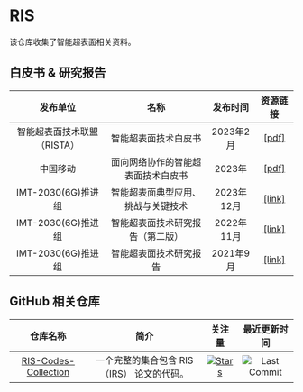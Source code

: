 # RIS
该仓库收集了智能超表面相关资料。

## 白皮书 & 研究报告
| **发布单位** | **名称** | **发布时间** | **资源链接** |
| :---: | :---: | :---: | :---: |
| 智能超表面技术联盟（RISTA） | 智能超表面技术白皮书 | 2023年2月 | [[pdf]](http://www.risalliance.com/RISTA%E6%99%BA%E8%83%BD%E8%B6%85%E8%A1%A8%E9%9D%A2%E6%8A%80%E6%9C%AF%E7%99%BD%E7%9A%AE%E4%B9%A6-final.pdf) |
| 中国移动 | 面向网络协作的智能超表面技术白皮书 | 2023年 | [[pdf]](http://221.179.172.81/images/20231017/4541697522834943.pdf) |
| IMT-2030(6G)推进组 | 智能超表面典型应用、挑战与关键技术 | 2023年12月 | [[link]](https://www.imt2030.org.cn/mcms/search.do?index=2&chanel1509803304884420610&chanel&categoryIds=1509803304884420610,&tmpl=publication-search-item-list.htm&style=default&content_title=%E6%99%BA%E8%83%BD%E8%B6%85%E8%A1%A8%E9%9D%A2) |
| IMT-2030(6G)推进组 | 智能超表面技术研究报告（第二版） | 2022年11月 | [[link]](https://www.imt2030.org.cn/mcms/search.do?index=2&chanel1509803304884420610&chanel&categoryIds=1509803304884420610,&tmpl=publication-search-item-list.htm&style=default&content_title=%E6%99%BA%E8%83%BD%E8%B6%85%E8%A1%A8%E9%9D%A2) |
| IMT-2030(6G)推进组 | 智能超表面技术研究报告 | 2021年9月 | [[link]](https://www.imt2030.org.cn/mcms/search.do?index=2&chanel1509803304884420610&chanel&categoryIds=1509803304884420610,&tmpl=publication-search-item-list.htm&style=default&content_title=%E6%99%BA%E8%83%BD%E8%B6%85%E8%A1%A8%E9%9D%A2) |


## GitHub 相关仓库
| **仓库名称** | **简介** | **关注量** | **最近更新时间** |
| :---: | :---: | :---: | :---: |
| [RIS-Codes-Collection](https://github.com/ken0225/RIS-Codes-Collection) | 一个完整的集合包含 RIS（IRS） 论文的代码。 | [![Stars](https://img.shields.io/github/stars/ken0225/RIS-Codes-Collection.svg?color=orange)](https://github.com/ken0225/RIS-Codes-Collection/stargazers) | ![Last Commit](https://img.shields.io/github/last-commit/ken0225/RIS-Codes-Collection?label=&message=Commit) |
